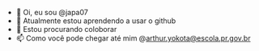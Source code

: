 - 👋 Oi, eu sou @japa07
- 🌱 Atualmente estou aprendendo a usar o github
- 💞️ Estou procurando coloborar
- 📫 Como você pode chegar até mim @arthur.yokota@escola.pr.gov.br

<!---
japa07/japa07 is a ✨ special ✨ repository because its `README.md` (this file) appears on your GitHub profile.
You can click the Preview link to take a look at your changes.
--->
